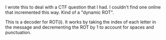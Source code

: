 I wrote this to deal with a CTF question that I had. I couldn't find one online that incremented this way. Kind of a "dynamic ROT".

This is a decoder for ROT(i). It works by taking the index of each letter in the message and decrementing the ROT by 1 to account for 
spaces and punctuation.
